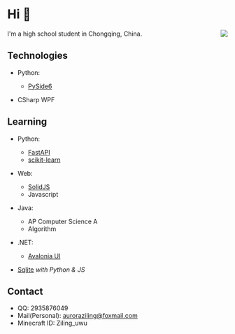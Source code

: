 # Hi 👋
<a href="#"><img align="right" src="https://github-readme-stats.vercel.app/api?username=auroraziling&theme=tokyonight"></img></a>

I'm a high school student in Chongqing, China.

## Technologies

- Python:
  - [PySide6](https://pypi.org/project/PySide6/)

- CSharp WPF

## Learning

- Python:
  - [FastAPI](https://fastapi.tiangolo.com/)
  - [scikit-learn](https://scikit-learn.org/stable/index.html)

- Web:
  - [SolidJS](https://www.solidjs.com/)
  - Javascript

- Java:
  - AP Computer Science A
  - Algorithm

- .NET:
  - [Avalonia UI](https://www.avaloniaui.net/)

- [Sqlite](https://www.sqlite.org/) *with Python & JS*

## Contact
- QQ: 2935876049
- Mail(Personal): auroraziling@foxmail.com
- Minecraft ID: Ziling_uwu
